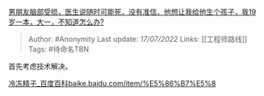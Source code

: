 [男朋友脑部受损，医生说随时可能死，没有准信，他想让我给他生个孩子，我19岁一本，大一，不知道怎么办?](https://www.zhihu.com/question/517032900/answer/2570778380)

> Author: #Anonymity 
> Last update: *17/07/2022* 
> Links: [[工程师路线]]
> Tags: #待命名TBN 

首先考虑技术解决。

[冷冻精子_百度百科​baike.baidu.com/item/%E5%86%B7%E5%8](https://link.zhihu.com/?target=https%3A//baike.baidu.com/item/%25E5%2586%25B7%25E5%2586%25BB%25E7%25B2%25BE%25E5%25AD%2590/12770685)